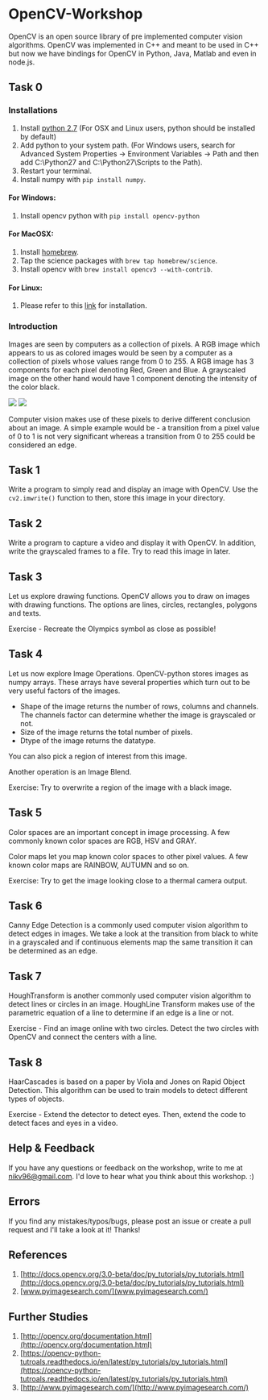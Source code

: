 # OpenCV-Workshop

OpenCV is an open source library of pre implemented computer vision algorithms. OpenCV was implemented in C++ and meant to be used in C++ but now we have bindings for OpenCV in Python, Java, Matlab and even in node.js.

## Task 0

### Installations
1. Install [python 2.7](https://www.python.org/downloads/) (For OSX and Linux users, python should be installed by default)
2. Add python to your system path. (For Windows users, search for Advanced System Properties -> Environment Variables -> Path and then add C:\Python27 and C:\Python27\Scripts to the Path).
3. Restart your terminal.
4. Install numpy with ```pip install numpy```.

#### For Windows:
1. Install opencv python with ```pip install opencv-python```

#### For MacOSX:
1. Install [homebrew](http://brew.sh/).
2. Tap the science packages with ```brew tap homebrew/science```.
3. Install opencv with ```brew install opencv3 --with-contrib```.

#### For Linux:
1. Please refer to this [link](http://www.pyimagesearch.com/2015/06/22/install-opencv-3-0-and-python-2-7-on-ubuntu/) for installation.


### Introduction
Images are seen by computers as a collection of pixels. A RGB image which appears to us as colored images would be seen by a computer as a collection of pixels whose values range from 0 to 255. A RGB image has 3 components for each pixel denoting Red, Green and Blue. A grayscaled image on the other hand would have 1 component denoting the intensity of the color black. 

![](http://1.bp.blogspot.com/-kt8PH5S_PZw/S4bZa6toSWI/AAAAAAAAADI/oAXaadbZaK8/s400/lenna_pixels.png "")
![](https://www.gimp.org/tutorials/Straight_Line/straight_line_example.png "")

Computer vision makes use of these pixels to derive different conclusion about an image. A simple example would be - a transition from a pixel value of 0 to 1 is not very significant whereas a transition from 0 to 255 could be considered an edge.

## Task 1
Write a program to simply read and display an image with OpenCV. Use the ```cv2.imwrite()``` function to then, store this image in your directory.

## Task 2
Write a program to capture a video and display it with OpenCV. In addition, write the grayscaled frames to a file. Try to read this image in later.

## Task 3
Let us explore drawing functions. OpenCV allows you to draw on images with drawing functions. The options are lines, circles, rectangles, polygons and texts.

Exercise - Recreate the Olympics symbol as close as possible!

## Task 4
Let us now explore Image Operations. OpenCV-python stores images as numpy arrays. These arrays have several properties which turn out to be very useful factors of the images.

* Shape of the image returns the number of rows, columns and channels. The channels factor can determine whether the image is grayscaled or not.
* Size of the image returns the total number of pixels.
* Dtype of the image returns the datatype.

You can also pick a region of interest from this image.

Another operation is an Image Blend.

Exercise: Try to overwrite a region of the image with a black image.

## Task 5
Color spaces are an important concept in image processing. A few commonly known color spaces are RGB, HSV and GRAY. 

Color maps let you map known color spaces to other pixel values. A few known color maps are RAINBOW, AUTUMN and so on.

Exercise: Try to get the image looking close to a thermal camera output.

## Task 6
Canny Edge Detection is a commonly used computer vision algorithm to detect edges in images. We take a look at the transition from black to white in a grayscaled and if continuous elements map the same transition it can be determined as an edge.

## Task 7
HoughTransform is another commonly used computer vision algorithm to detect lines or circles in an image. HoughLine Transform makes use of the parametric equation of a line to determine if an edge is a line or not.

Exercise - Find an image online with two circles. Detect the two circles with OpenCV and connect the centers with a line.

## Task 8
HaarCascades is based on a paper by Viola and Jones on Rapid Object Detection. This algorithm can be used to train models to detect different types of objects.

Exercise - Extend the detector to detect eyes. Then, extend the code to detect faces and eyes in a video.

## Help & Feedback
If you have any questions or feedback on the workshop, write to me at [nikv96@gmail.com](mailto:nikv96@gmail.com). I'd love to hear what you think about this workshop. :)

## Errors
If you find any mistakes/typos/bugs, please post an issue or create a pull request and I'll take a look at it! Thanks!

## References
1. [http://docs.opencv.org/3.0-beta/doc/py_tutorials/py_tutorials.html](http://docs.opencv.org/3.0-beta/doc/py_tutorials/py_tutorials.html)
2. [www.pyimagesearch.com/](www.pyimagesearch.com/)

## Further Studies
1. [http://opencv.org/documentation.html](http://opencv.org/documentation.html)
2. [https://opencv-python-tutroals.readthedocs.io/en/latest/py_tutorials/py_tutorials.html](https://opencv-python-tutroals.readthedocs.io/en/latest/py_tutorials/py_tutorials.html)
3. [http://www.pyimagesearch.com/](http://www.pyimagesearch.com/)
